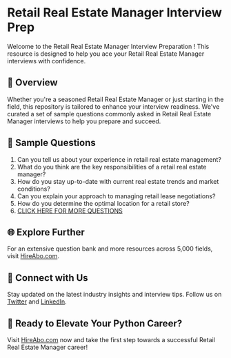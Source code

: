 # Retail Real Estate Manager Interview Prep

Welcome to the Retail Real Estate Manager Interview Preparation ! This resource is designed to help you ace your Retail Real Estate Manager interviews with confidence.

## 🚀 Overview

Whether you're a seasoned Retail Real Estate Manager or just starting in the field, this repository is tailored to enhance your interview readiness. We've curated a set of sample questions commonly asked in Retail Real Estate Manager interviews to help you prepare and succeed.

## 📝 Sample Questions

1. Can you tell us about your experience in retail real estate management?
2. What do you think are the key responsibilities of a retail real estate manager?
3. How do you stay up-to-date with current real estate trends and market conditions?
4. Can you explain your approach to managing retail lease negotiations?
5. How do you determine the optimal location for a retail store?
6. [CLICK HERE FOR MORE QUESTIONS](https://hireabo.com/job/22_0_27/Retail%20Real%20Estate%20Manager)

## 🌐 Explore Further

For an extensive question bank and more resources across 5,000 fields, visit [HireAbo.com](https://www.hireabo.com).

## 📱 Connect with Us

Stay updated on the latest industry insights and interview tips. Follow us on [Twitter](https://twitter.com/hireabo) and [LinkedIn](https://www.linkedin.com/in/hire-abo-3609972a8/).

## 🚀 Ready to Elevate Your Python Career?

Visit [HireAbo.com](https://www.hireabo.com) now and take the first step towards a successful Retail Real Estate Manager career!